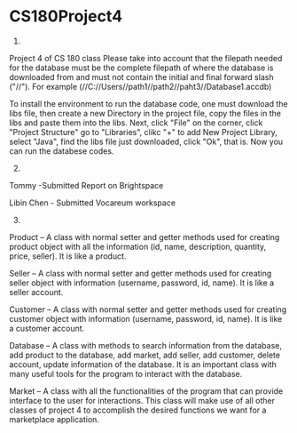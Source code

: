 # CS180Project4
1.
Project 4 of CS 180 class
Please take into account that the filepath needed for the database must be the complete filepath of where the database is downloaded from and must not contain the initial and final forward slash ("//"). For example (//C://Users//path1//path2//paht3//Database1.accdb)

To install the environment to run the database code, one must download the libs file, then create a new Directory in the project file, copy the files in the libs and paste them into the libs. Next, click "File" on the corner, click "Project Structure" go to "Libraries", clikc "+" to add New Project Library, select "Java", find the libs file just downloaded, click "Ok", that is. Now you can run the databese codes.

2.
Tommy -Submitted Report on Brightspace

Libin Chen - Submitted Vocareum workspace

3.
Product – A class with normal setter and getter methods used for creating product object with all the information (id, name, description, quantity, price, seller). It is like a product.

Seller – A class with normal setter and getter methods used for creating seller object with information (username, password, id, name). It is like a seller account.

Customer – A class with normal setter and getter methods used for creating customer object with information (username, password, id, name). It is like a customer 
account.

Database – A class with methods to search information from the database, add product to the database, add market, add seller, add customer, delete account, update information of the database. It is an important class with many useful tools for the program to interact with the database.

Market – A class with all the functionalities of the program that can provide interface to the user for interactions. This class will make use of all other classes of project 4 to accomplish the desired functions we want for a marketplace application.
